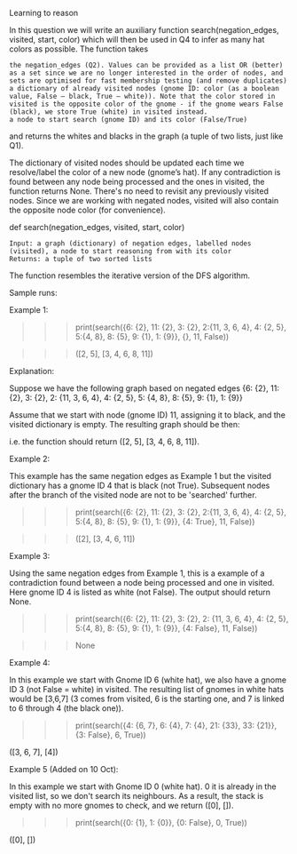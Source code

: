 Learning to reason

In this question we will write an auxiliary function search(negation_edges, visited, start, color) which will then be used in Q4 to infer as many hat colors as possible. The function takes

    the negation_edges (Q2). Values can be provided as a list OR (better) as a set since we are no longer interested in the order of nodes, and sets are optimised for fast membership testing (and remove duplicates)
    a dictionary of already visited nodes (gnome ID: color (as a boolean value, False – black, True – white)). Note that the color stored in visited is the opposite color of the gnome - if the gnome wears False (black), we store True (white) in visited instead.
    a node to start search (gnome ID) and its color (False/True)

and returns the whites and blacks in the graph (a tuple of two lists, just like Q1).

The dictionary of visited nodes should be updated each time we resolve/label the color of a new node (gnome’s hat). If any contradiction is found between any node being processed and the ones in visited, the function returns None. There's no need to revisit any previously visited nodes. Since we are working with negated nodes, visited will also contain the opposite node color (for convenience).

def search(negation_edges, visited, start, color)

    Input: a graph (dictionary) of negation edges, labelled nodes (visited), a node to start reasoning from with its color
    Returns: a tuple of two sorted lists

The function resembles the iterative version of the DFS algorithm.

Sample runs:

Example 1:

> > > print(search({6: {2}, 11: {2}, 3: {2}, 2:{11, 3, 6, 4}, 4: {2, 5}, 5:{4, 8}, 8: {5}, 9: {1}, 1: {9}}, {}, 11, False))

> > > ([2, 5], [3, 4, 6, 8, 11])

Explanation:

Suppose we have the following graph based on negated edges {6: {2}, 11: {2}, 3: {2}, 2: {11, 3, 6, 4}, 4: {2, 5}, 5: {4, 8}, 8: {5}, 9: {1}, 1: {9}}

Assume that we start with node (gnome ID) 11, assigning it to black, and the visited dictionary is empty. The resulting graph should be then:

i.e. the function should return ([2, 5], [3, 4, 6, 8, 11]).

Example 2:

This example has the same negation edges as Example 1 but the visited dictionary has a gnome ID 4 that is black (not True). Subsequent nodes after the branch of the visited node are not to be 'searched' further.

> > > print(search({6: {2}, 11: {2}, 3: {2}, 2:{11, 3, 6, 4}, 4: {2, 5}, 5:{4, 8}, 8: {5}, 9: {1}, 1: {9}}, {4: True}, 11, False))

> > > ([2], [3, 4, 6, 11])

Example 3:

Using the same negation edges from Example 1, this is a example of a contradiction found between a node being processed and one in visited. Here gnome ID 4 is listed as white (not False). The output should return None.

> > > print(search({6: {2}, 11: {2}, 3: {2}, 2: {11, 3, 6, 4}, 4: {2, 5}, 5:{4, 8}, 8: {5}, 9: {1}, 1: {9}}, {4: False}, 11, False))

> > > None

Example 4:

In this example we start with Gnome ID 6 (white hat), we also have a gnome ID 3 (not False = white) in visited. The resulting list of gnomes in white hats would be [3,6,7] (3 comes from visited, 6 is the starting one, and 7 is linked to 6 through 4 (the black one)).

> > > print(search({4: {6, 7}, 6: {4}, 7: {4}, 21: {33}, 33: {21}}, {3: False}, 6, True))

([3, 6, 7], [4])

Example 5 (Added on 10 Oct):

In this example we start with Gnome ID 0 (white hat). 0 it is already in the visited list, so we don't search its neighbours. As a result, the stack is empty with no more gnomes to check, and we return ([0], []).

> > > print(search({0: {1}, 1: {0}}, {0: False}, 0, True))

([0], [])
